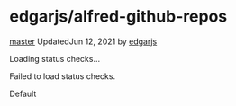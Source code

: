 # edgarjs/alfred-github-repos

[master]() UpdatedJun 12, 2021 by [edgarjs](https://github.com/edgarjs)

Loading status checks…

Failed to load status checks.

 Default

